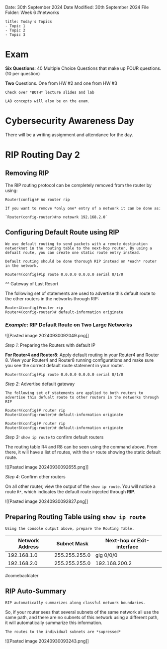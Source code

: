 Date: 30th September 2024
Date Modified: 30th September 2024
File Folder: Week 6
#networks

```ad-summary
title: Today's Topics
- Topic 1
- Topic 2
- Topic 3
```

# Exam

**Six Questions**:
40 Multiple Choice Questions that make up FOUR questions. (10 per question)

**Two** Questions. One from HW #2 and one from HW #3

```ad-important
Check over *BOTH* lecture slides and lab
```

```ad-warning
LAB concepts will also be on the exam.
```

# Cybersecurity Awareness Day

There will be a writing assignment and attendance for the day.

# RIP Routing Day 2

## Removing RIP

The RIP routing protocol can be completely removed from the router by using:

```
Router(config)# no router rip
```

```ad-note
If you want to remove *only one* entry of a network it can be done as:

`Router(config-router)#no netowrk 192.168.2.0`
```

## Configuring **Default** Route using RIP

```ad-note
We use default routing to send packets with a remote destination networknot in the routing table to the next-hop router. By using a defualt route, you can create one static route entry instead.
```

```ad-warning
Default routing should be done thorough RIP instead on *each* router in the network.
```

```
Router4(config)#ip route 0.0.0.0 0.0.0.0 serial 0/1/0
```
^^ Gateway of Last Resort

The following set of statements are used to advertise this default route to the other routers in the networks through RIP:

```
Router4(config)#router rip
Router4(config-router)# default-information originate
```

### *Example*: RIP Default Route on Two Large Networks

![[Pasted image 20240930092049.png]]

*Step 1*: Preparing the Routers with default IP

**For Router4 and Router8**: Apply default routing in your Router4 and Router 8. View your Router4 and Router8 running configurations and make sure you see the correct default route statement in your router.

```
Router4(config)#ip route 0.0.0.0 0.0.0.0 serial 0/1/0
```
*Step 2*: Advertise default gateway

```ad-important
The following set of statements are applied to both routers to advertise this defualt route to other routers in the networks through RIP
```

```
Router4(config)# router rip
Router4(config-router)# default-information originate

Router8(config)# router rip
Router8(config-router)# default-information originate
```
*Step 3:* `show ip route` to confirm default routers

The routing table R4 and R8 can be seen using the command above. From there, it will have a list of routes, with the `S*` route showing the static default route.

![[Pasted image 20240930092655.png]]

*Step 4*: Confirm other routers

On all other router, view the output of the `show ip route`. You will notice a route `R*`, which indicates the default route injected through **RIP**.

![[Pasted image 20240930092827.png]]

## Preparing Routing Table using `show ip route`

```ad-question
Using the console output above, prepare the Routing Table.
```

| Network Address | Subnet Mask   | Next-hop or Exit-interface |
| --------------- | ------------- | -------------------------- |
| 192.168.1.0     | 255.255.255.0 | gig 0/0/0                  |
| 192.168.2.0     | 255.255.255.0 | 192.168.200.2              |

#comebacklater 

## RIP Auto-Summary

```ad-summary
RIP automatically summarizes along classful network boundaries.
```

So, if your router sees that several subnets of the same network all use the same path, and there are no subnets of this network using a different path, it will automatically summarize this information. 

```ad-warning
The routes to the individual subnets are *supressed*
```

![[Pasted image 20240930093243.png]]


